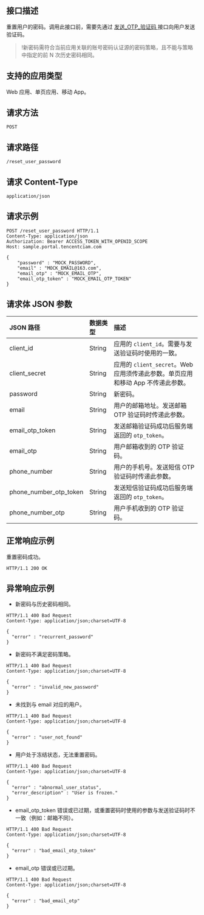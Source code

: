 ## 接口描述
重置用户的密码。调用此接口前，需要先通过 [发送_OTP_验证码 ](https://cloud.tencent.com/document/product/1441/71640) 接口向用户发送验证码。

>!新密码需符合当前应用关联的账号密码认证源的密码策略，且不能与策略中指定的前 N 次历史密码相同。

## 支持的应用类型
Web 应用、单页应用、移动 App。

## 请求方法
```
POST
```

## 请求路径
```
/reset_user_password
```

## 请求 Content-Type
```
application/json
```
## 请求示例
```
POST /reset_user_password HTTP/1.1
Content-Type: application/json
Authorization: Bearer ACCESS_TOKEN_WITH_OPENID_SCOPE
Host: sample.portal.tencentciam.com

{
    "password" : "MOCK_PASSWORD",
    "email" : "MOCK_EMAIL@163.com",
    "email_otp" : "MOCK_EMAIL_OTP",
    "email_otp_token" : "MOCK_EMAIL_OTP_TOKEN"
}
```

## 请求体 JSON 参数
| JSON 路径              | 数据类型 | 描述                                                         |
| :--------------------- | :------- | :----------------------------------------------------------- |
| client_id              | String   | 应用的 `client_id`。需要与发送验证码时使用的一致。           |
| client_secret          | String   | 应用的 `client_secret`。Web 应用须传递此参数。单页应用和移动 App 不传递此参数。 |
| password               | String   | 新密码。                                                     |
| email                  | String   | 用户的邮箱地址。发送邮箱 OTP 验证码时传递此参数。            |
| email_otp_token        | String   | 发送邮箱验证码成功后服务端返回的 `otp_token`。               |
| email_otp              | String   | 用户邮箱收到的 OTP 验证码。                                  |
| phone_number           | String   | 用户的手机号。发送短信 OTP 验证码时传递此参数。              |
| phone_number_otp_token | String   | 发送短信验证码成功后服务端返回的 `otp_token`。               |
| phone_number_otp       | String   | 用户手机收到的 OTP 验证码。                                  |



## 正常响应示例
重置密码成功。
```
HTTP/1.1 200 OK
```

## 异常响应示例
- 新密码与历史密码相同。
```
HTTP/1.1 400 Bad Request
Content-Type: application/json;charset=UTF-8

{
  "error" : "recurrent_password"
}
```
- 新密码不满足密码策略。
```
HTTP/1.1 400 Bad Request
Content-Type: application/json;charset=UTF-8

{
  "error" : "invalid_new_password"
}
```
- 未找到与 email 对应的用户。
```
HTTP/1.1 400 Bad Request
Content-Type: application/json;charset=UTF-8

{
  "error" : "user_not_found"
}
```
- 用户处于冻结状态，无法重置密码。
```
HTTP/1.1 400 Bad Request
Content-Type: application/json;charset=UTF-8

{
  "error" : "abnormal_user_status",
  "error_description" : "User is frozen."
}
```
- email_otp_token 错误或已过期，或重置密码时使用的参数与发送验证码时不一致（例如：邮箱不同）。
```
HTTP/1.1 400 Bad Request
Content-Type: application/json;charset=UTF-8

{
  "error" : "bad_email_otp_token"
}
```
- email_otp 错误或已过期。
```
HTTP/1.1 400 Bad Request
Content-Type: application/json;charset=UTF-8

{
  "error" : "bad_email_otp"
}
```
